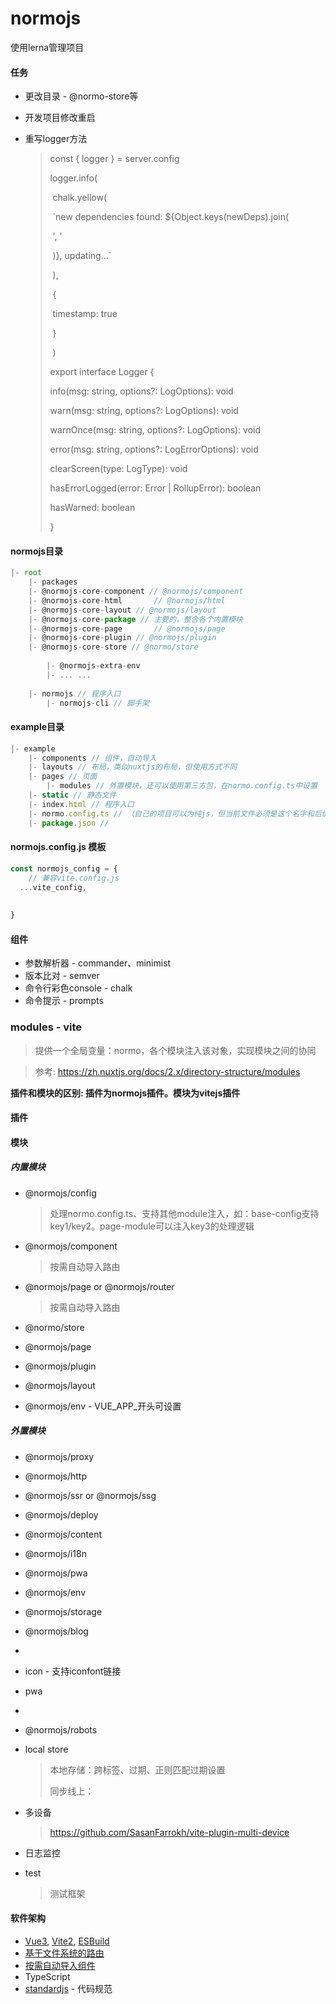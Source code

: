 # normojs

使用lerna管理项目



#### 任务

* 更改目录 - @normo-store等

* 开发项目修改重启

* 重写logger方法

  > const { logger } = server.config
  >
  > logger.info(
  >
  > ​      chalk.yellow(
  >
  > ​        `new dependencies found: ${Object.keys(newDeps).join(
  >
  > ​          ', '
  >
  > ​        )}, updating...`
  >
  > ​      ),
  >
  > ​      {
  >
  > ​        timestamp: true
  >
  > ​      }
  >
  > ​    )
  >
  > export interface Logger {
  >
  >   info(msg: string, options?: LogOptions): void
  >
  >   warn(msg: string, options?: LogOptions): void
  >
  >   warnOnce(msg: string, options?: LogOptions): void
  >
  >   error(msg: string, options?: LogErrorOptions): void
  >
  >   clearScreen(type: LogType): void
  >
  >   hasErrorLogged(error: Error | RollupError): boolean
  >
  >   hasWarned: boolean
  >
  > }

  



#### normojs目录

```js
|- root
	|- packages
    |- @normojs-core-component // @normojs/component
    |- @normojs-core-html		// @normojs/html
    |- @normojs-core-layout	// @normojs/layout
    |- @normojs-core-package // 主要的，整合各个内置模块
    |- @normojs-core-page		// @normojs/page
    |- @normojs-core-plugin // @normojs/plugin
    |- @normojs-core-store // @normo/store
		
		|- @normojs-extra-env
		|- ... ...
  	
  	|- normojs // 程序入口
		|- normojs-cli // 脚手架
```





#### example目录

```js
|- example
    |- components // 组件，自动导入
    |- layouts // 布局，类似nuxtjs的布局，但使用方式不同
    |- pages // 页面
		|- modules // 外置模块，还可以使用第三方包，在normo.config.ts中设置
    |- static // 静态文件
    |- index.html // 程序入口
    |- normo.config.ts // （自己的项目可以为纯js，但当前文件必须是这个名字和后缀，当前文件的转换由框架esbuild处理）同vite.config.js 可在package.json#script:normo修改
    |- package.json // 
```





#### normojs.config.js 模板

```js
const normojs_config = {
  	// 兼容vite.config.js
  ...vite_config,
  
  
}
```





#### 组件

* 参数解析器 - commander、minimist
* 版本比对 - semver
* 命令行彩色console -  chalk
* 命令提示  - prompts







### modules - vite

> 提供一个全局变量：normo，各个模块注入该对象，实现模块之间的协同

> 参考: https://zh.nuxtjs.org/docs/2.x/directory-structure/modules



**插件和模块的区别: 插件为normojs插件。模块为vitejs插件**



#### 插件





#### 模块

##### 内置模块

* @normojs/config

  > 处理normo.config.ts、支持其他module注入，如：base-config支持key1/key2。page-module可以注入key3的处理逻辑

* @normojs/component

  > 按需自动导入路由

* @normojs/page or @normojs/router

  > 按需自动导入路由

* @normo/store

* @normojs/page

* @normojs/plugin

* @normojs/layout

* @normojs/env - VUE_APP_开头可设置



##### 外置模块

* @normojs/proxy
* @normojs/http
* @normojs/ssr or @normojs/ssg
* @normojs/deploy
* @normojs/content
* @normojs/i18n
* @normojs/pwa
* @normojs/env
* @normojs/storage
* @normojs/blog
* 





* icon - 支持iconfont链接

* pwa

* 

* @normojs/robots

* local store

  > 本地存储：跨标签、过期、正则匹配过期设置
  >
  > 同步线上：

* 多设备

  > https://github.com/SasanFarrokh/vite-plugin-multi-device

* 日志监控

* test

  > 测试框架



#### 软件架构

*  [Vue3](https://github.com/vuejs/vue-next), [Vite2](https://github.com/vitejs/vite), [ESBuild](https://github.com/evanw/esbuild)
*  [基于文件系统的路由](https://github.com/hannoeru/vite-plugin-pages)
*  [按需自动导入组件](https://github.com/antfu/vite-plugin-components)
*  TypeScript
*  [standardjs](https://github.com/standard/standard) - 代码规范